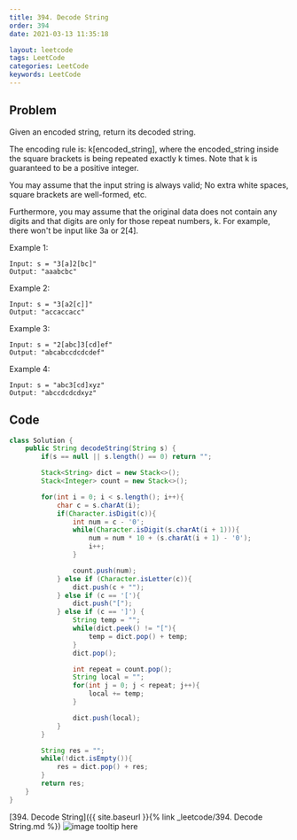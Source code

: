 ```yaml
---
title: 394. Decode String
order: 394
date: 2021-03-13 11:35:18

layout: leetcode
tags: LeetCode
categories: LeetCode
keywords: LeetCode
---
```


## Problem

Given an encoded string, return its decoded string.

The encoding rule is: k[encoded_string], where the encoded_string inside the square brackets is being repeated exactly k times. Note that k is guaranteed to be a positive integer.

You may assume that the input string is always valid; No extra white spaces, square brackets are well-formed, etc.

Furthermore, you may assume that the original data does not contain any digits and that digits are only for those repeat numbers, k. For example, there won't be input like 3a or 2[4].

Example 1:

```
Input: s = "3[a]2[bc]"
Output: "aaabcbc"
```

Example 2:

```
Input: s = "3[a2[c]]"
Output: "accaccacc"
```

Example 3:

```
Input: s = "2[abc]3[cd]ef"
Output: "abcabccdcdcdef"
```

Example 4:

```
Input: s = "abc3[cd]xyz"
Output: "abccdcdcdxyz"
```

## Code

```java
class Solution {
    public String decodeString(String s) {
        if(s == null || s.length() == 0) return "";

        Stack<String> dict = new Stack<>();
        Stack<Integer> count = new Stack<>();

        for(int i = 0; i < s.length(); i++){
            char c = s.charAt(i);
            if(Character.isDigit(c)){
                int num = c - '0';
                while(Character.isDigit(s.charAt(i + 1))){
                    num = num * 10 + (s.charAt(i + 1) - '0');
                    i++;
                }

                count.push(num);
            } else if (Character.isLetter(c)){
                dict.push(c + "");
            } else if (c == '['){
                dict.push("[");
            } else if (c == ']') {
                String temp = "";
                while(dict.peek() != "["){
                    temp = dict.pop() + temp;
                }
                dict.pop();

                int repeat = count.pop();
                String local = "";
                for(int j = 0; j < repeat; j++){
                    local += temp;
                }

                dict.push(local);
            }
        }

        String res = "";
        while(!dict.isEmpty()){
            res = dict.pop() + res;
        }
        return res;
    }
}
```

[394. Decode String]({{ site.baseurl }}{% link _leetcode/394. Decode String.md %})
![image tooltip here](./assets/394.png)
